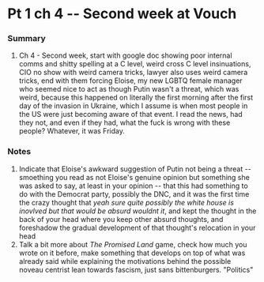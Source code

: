 # Pt 1 ch 4 -- Second week at Vouch

### Summary

1. Ch 4 - Second week, start with google doc showing poor internal comms and shitty spelling at a C level, weird cross C level insinuations, CIO no show with weird camera tricks, lawyer also uses weird camera tricks, end with them forcing Eloise, my new LGBTQ female manager who seemed nice to act as though Putin wasn't a threat, which was weird, because this happened on literally the first morning after the first day of the invasion in Ukraine, which I assume is when most people in the US were just becoming aware of that event. I read the news, had they not, and even if they had, what the fuck is wrong with these people? Whatever, it was Friday. 

### Notes

1. Indicate that Eloise's awkward suggestion of Putin not being a threat -- smoething you read as not Eloise's genuine opinion but something she was asked to say, at least in your opinion -- that this had something to do with the Democrat party, possibly the DNC, and it was the first time the crazy thought that _yeah sure quite possibly the white house is inovlved but that would be absurd wouldnt it_, and kept the thought in the back of your head where you keep other absurd thoughts, and foreshadow the gradual development of that thought's relocation in your head
1. Talk a bit more about _The Promised Land_ game, check how much you wrote on it before, make something that develops on top of what was already said while explaining the motivations behind the possible noveau centrist lean towards fascism, just sans bittenburgers. "Politics"
